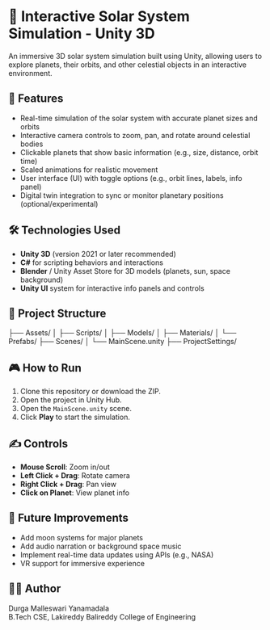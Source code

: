 # 🌌 Interactive Solar System Simulation - Unity 3D

An immersive 3D solar system simulation built using Unity, allowing users to explore planets, their orbits, and other celestial objects in an interactive environment.

## 🚀 Features

- Real-time simulation of the solar system with accurate planet sizes and orbits
- Interactive camera controls to zoom, pan, and rotate around celestial bodies
- Clickable planets that show basic information (e.g., size, distance, orbit time)
- Scaled animations for realistic movement
- User interface (UI) with toggle options (e.g., orbit lines, labels, info panel)
- Digital twin integration to sync or monitor planetary positions (optional/experimental)

## 🛠 Technologies Used

- **Unity 3D** (version 2021 or later recommended)
- **C#** for scripting behaviors and interactions
- **Blender** / Unity Asset Store for 3D models (planets, sun, space background)
- **Unity UI** system for interactive info panels and controls

## 📂 Project Structure

├── Assets/
│ ├── Scripts/
│ ├── Models/
│ ├── Materials/
│ └── Prefabs/
├── Scenes/
│ └── MainScene.unity
├── ProjectSettings/

## 🎮 How to Run

1. Clone this repository or download the ZIP.
2. Open the project in Unity Hub.
3. Open the `MainScene.unity` scene.
4. Click **Play** to start the simulation.

## ✍️ Controls

- **Mouse Scroll**: Zoom in/out
- **Left Click + Drag**: Rotate camera
- **Right Click + Drag**: Pan view
- **Click on Planet**: View planet info

## 🧠 Future Improvements

- Add moon systems for major planets
- Add audio narration or background space music
- Implement real-time data updates using APIs (e.g., NASA)
- VR support for immersive experience

## 👩‍💻 Author

Durga Malleswari Yanamadala  
B.Tech CSE, Lakireddy Balireddy College of Engineering



